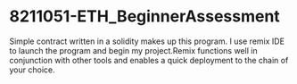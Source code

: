 # 8211051-ETH_BeginnerAssessment

Simple contract written in a solidity makes up this program. I use remix IDE to launch the program and begin my project.Remix functions well in conjunction with other tools and enables a quick deployment to the chain of your choice.
